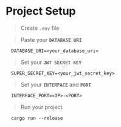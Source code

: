 # Project Setup

> Create `.env` file

> Paste your **`DATABASE URI`**
```
  DATABASE_URI=<your_database_uri>
```

> Set your **`JWT SECRET KEY`**
```
  SUPER_SECRET_KEY=<your_jwt_secret_key>
```

> Set your **`INTERFACE`** and **`PORT`**
```
  INTERFACE_PORT=<IP>:<PORT>
```

> Run your project
```
  cargo run --release
```
